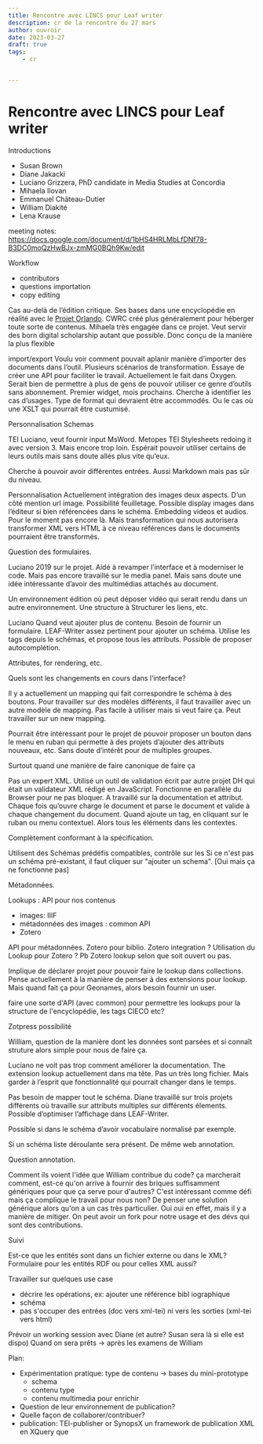 ```yaml
---
title: Rencontre avec LINCS pour Leaf writer
description: cr de la rencontre du 27 mars
author: ouvroir
date: 2023-03-27
draft: true
tags:
    - cr


---
```


# Rencontre avec LINCS pour Leaf writer

Introductions
- Susan Brown
- Diane Jakacki
- Luciano Grizzera, PhD candidate in Media Studies at Concordia
- Mihaela Ilovan
- Emmanuel Château-Dutier
- William  Diakité
- Lena Krause

meeting notes: https://docs.google.com/document/d/1bHS4HRLMbLfDNf78-B3DC0moQzHwBJx-zmMG0BQh9Kw/edit

Workflow
- contributors
- questions importation
- copy editing

Cas au-delà de l’édition critique.
Ses bases dans une encyclopédie en réalité avec le [Projet Orlando](https://www.artsrn.ualberta.ca/orlando/). CWRC créé plus généralement pour héberger toute sorte de contenus. Mihaela très engagée dans ce projet. Veut servir des born digital scholarship autant que possible. Donc conçu de la manière la plus flexible

import/export
Voulu voir comment pouvait aplanir manière d’importer des documents dans l’outil. Plusieurs scénarios de transformation. Essaye de créer une API pour faciliter le travail. Actuellement le fait dans Oxygen. Serait bien de permettre à plus de gens de pouvoir utiliser ce genre d’outils sans abonnement.
Premier widget, mois prochains. Cherche à identifier les cas d’usages. Type de format qui devraient être accommodés. Ou le cas où une XSLT qui pourrait être custumisé.

Personnalisation
Schemas

TEI
Luciano, veut fournir input MsWord.
Metopes 
TEI Stylesheets redoing it avec version 3. Mais encore trop loin. Espérait pouvoir utiliser certains de leurs outils mais sans doute allés plus vite qu’eux.

Cherche à pouvoir avoir différentes entrées. Aussi Markdown mais pas sûr du niveau.

Personnalisation
Actuellement intégration des images deux aspects. D’un côté mention url image. Possibilité feuilletage.
Possible display images dans l’éditeur si bien référencées dans le schéma.
Embedding videos et audios. Pour le moment pas encore là. Mais transformation qui nous autorisera transformer XML vers HTML à ce niveau références dans le documents pourraient être transformés.

Question des formulaires.

Luciano 2019 sur le projet. Aidé à revamper l’interface et à moderniser le code. Mais pas encore travaillé sur le media panel. Mais sans doute une idée intéressante d’avoir des multimédias attachés au document.

Un environnement édition où peut déposer vidéo qui serait rendu dans un autre environnement. Une structure à 
Structurer les liens, etc.


Luciano
Quand veut ajouter plus de contenu. Besoin de fournir un formulaire. LEAF-Writer assez pertinent pour ajouter un schéma. Utilise les tags depuis le schémas, et propose tous les attributs. Possible de proposer autocomplétion. 

Attributes, for rendering, etc.

Quels sont les changements en cours dans l’interface? 

Il y a actuellement un mapping qui fait correspondre le schéma à des boutons. Pour travailler sur des modèles différents, il faut travailler avec un autre modèle de mapping. Pas facile à utiliser mais si veut faire ça. Peut travailler sur un new mapping.

Pourrait être intéressant pour le projet de pouvoir proposer un bouton dans le menu en ruban qui permette à des projets d’ajouter des attributs nouveaux, etc. Sans doute d’intérêt pour de multiples groupes.

Surtout quand une manière de faire canonique de faire ça 

Pas un expert XML. Utilisé un outil de validation écrit par autre projet DH qui était un validateur XML rédigé en JavaScript. Fonctionne en parallèle du Browser pour ne pas bloquer. A travaillé sur la documentation et attribut. Chaque fois qu’ouvre charge le document et parse le document et valide à chaque changement du document. Quand ajoute un tag, en cliquant sur le ruban ou menu contextuel. Alors tous les éléments dans les contextes.

Complètement conformant à la spécification.

Utilisent des Schémas prédéfis compatibles, contrôle sur les 
Si ce n'est pas un schéma pré-existant, il faut cliquer sur "ajouter un schema".
[Oui mais ça ne fonctionne pas]

Métadonnées.

Lookups : API pour nos contenus
- images: IIIF
- métadonnées des images : common API
- Zotero

API pour métadonnées. Zotero pour biblio.
Zotero integration ? Utilisation du Lookup pour Zotero ?
Pb Zotero lookup selon que soit ouvert ou pas. 

Implique de déclarer projet pour pouvoir faire le lookup dans collections.
Pense actuellement à la manière de penser à des extensions pour lookup. Mais quand fait ça pour Geonames, alors besoin fournir un user.

faire une sorte d'API (avec common) pour permettre les lookups pour la structure de l'encyclopédie, les tags CIECO etc?

Zotpress possibilité

William, question de la manière dont les données sont parsées et si connaît struture alors simple pour nous de faire ça.

Luciano ne voit pas trop comment améliorer la documentation. The extension lookup actuellement dans ma tête. Pas un très long fichier. Mais garder à l’esprit que fonctionnalité qui pourrait changer dans le temps.

Pas besoin de mapper tout le schéma. Diane travaillé sur trois projets différents où travaille sur attributs multiples sur différents élements. Possible d’optimiser l’affichage dans LEAF-Writer.

Possible si dans le schéma d’avoir vocabulaire normalisé par exemple.

Si un schéma liste déroulante sera présent.
De même web annotation.

Question annotation.

Comment ils voient l'idée que William contribue du code? ça marcherait comment, est-ce qu'on arrive à fournir des briques suffisamment génériques pour que ça serve pour d'autres? 
C'est intéressant comme défi mais ça complique le travail pour nous non? De penser une solution générique alors qu'on a un cas très particulier. Oui oui en effet, mais il y a manière de mitiger. On peut avoir un fork pour notre usage et des dévs qui sont des contributions.





Suivi 

Est-ce que les entités sont dans un fichier externe ou dans le XML? 
Formulaire pour les entités RDF ou pour celles XML aussi? 

Travailler sur quelques use case
- décrire les opérations, ex: ajouter une référence bibl	iographique
- schéma
- pas s'occuper des entrées (doc vers xml-tei) ni vers les sorties (xml-tei vers html)

Prévoir un working session avec Diane (et autre? Susan sera là si elle est dispo)
Quand on sera prêts → après les examens de William 



Plan:

- Expérimentation pratique: type de contenu → bases du mini-prototype
    - schema
    - contenu type
    - contenu multimedia pour enrichir
- Question de leur environnement de publication? 
- Quelle façon de collaborer/contribuer? 
- publication: TEI-publisher or SynopsX un framework de publication XML en XQuery que 